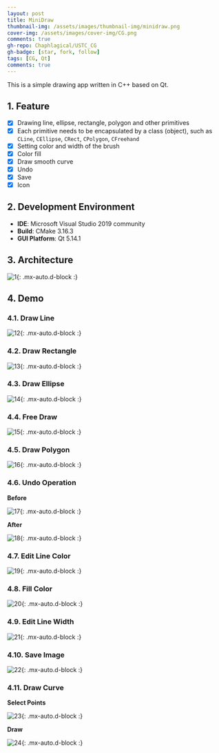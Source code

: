 ```yaml
---
layout: post
title: MiniDraw
thumbnail-img: /assets/images/thumbnail-img/minidraw.png
cover-img: /assets/images/cover-img/CG.png
comments: true
gh-repo: Chaphlagical/USTC_CG
gh-badge: [star, fork, follow]
tags: [CG, Qt]
comments: true
---
```


This is a simple drawing app written in C++ based on Qt.

## 1. Feature

- [x] Drawing line, ellipse, rectangle, polygon and other primitives
- [x] Each primitive needs to be encapsulated by a class (object), such as `CLine`, `CEllipse`, `CRect`, `CPolygon`, `CFreehand`
- [x] Setting color and width of the brush
- [x] Color fill
- [x] Draw smooth curve
- [x] Undo
- [x] Save
- [x] Icon

## 2. Development Environment

* **IDE**: Microsoft Visual Studio 2019 community
* **Build**: CMake 3.16.3
* **GUI Platform**: Qt 5.14.1

## 3. Architecture

![1](D:\USTC_CG\Homeworks\1_MiniDraw\report\Figures\3.png){: .mx-auto.d-block :}

## 4. Demo

### 4.1. Draw Line

![12](D:\USTC_CG\Homeworks\1_MiniDraw\report\Figures\12.png){: .mx-auto.d-block :}

### 4.2. Draw Rectangle

![13](D:\USTC_CG\Homeworks\1_MiniDraw\report\Figures\13.png){: .mx-auto.d-block :}

### 4.3. Draw Ellipse

![14](D:\USTC_CG\Homeworks\1_MiniDraw\report\Figures\14.png){: .mx-auto.d-block :}

### 4.4. Free Draw

![15](D:\USTC_CG\Homeworks\1_MiniDraw\report\Figures\15.png){: .mx-auto.d-block :}

### 4.5. Draw Polygon

![16](D:\USTC_CG\Homeworks\1_MiniDraw\report\Figures\16.png){: .mx-auto.d-block :}

### 4.6. Undo Operation

**Before**

![17](D:\USTC_CG\Homeworks\1_MiniDraw\report\Figures\17.png){: .mx-auto.d-block :}

**After**

![18](D:\USTC_CG\Homeworks\1_MiniDraw\report\Figures\18.png){: .mx-auto.d-block :}

### 4.7. Edit Line Color

![19](D:\USTC_CG\Homeworks\1_MiniDraw\report\Figures\19.png){: .mx-auto.d-block :}

### 4.8. Fill Color

![20](D:\USTC_CG\Homeworks\1_MiniDraw\report\Figures\20.png){: .mx-auto.d-block :}

### 4.9. Edit Line Width

![21](D:\USTC_CG\Homeworks\1_MiniDraw\report\Figures\21.png){: .mx-auto.d-block :}

### 4.10. Save Image

![22](D:\USTC_CG\Homeworks\1_MiniDraw\report\Figures\22.png){: .mx-auto.d-block :}

### 4.11. Draw Curve

**Select Points**

![23](D:\USTC_CG\Homeworks\1_MiniDraw\report\Figures\23.png){: .mx-auto.d-block :}

**Draw**

![24](D:\USTC_CG\Homeworks\1_MiniDraw\report\Figures\24.png){: .mx-auto.d-block :}